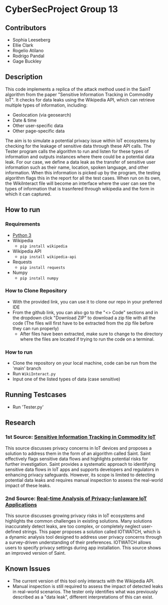 # CyberSecProject Group 13

## **Contributors**
 * Sophia Leeseberg
 * Ellie Clark
 * Rogelio Atilano
 * Rodrigo Pandal
 * Gage Buckley

## **Description**
This code implements a replica of the attack method used in the SainT algorithm from the paper "Sensitive Information Tracking in Commodity IoT". It checks for data leaks using the Wikipedia API, which can retrieve multiple types of information, including:
- Geolocation (via geosearch)
- Date & time
- Other user-specific data
- Other page-specific data

The aim is to simulate a potential privacy issue within IoT ecosystems by checking for the leakage of sensitive data through these API calls. The Tester program calls the algorithm to run and listen for these
types of information and outputs instances where there could be a potential data leak. For our case, we define a data leak as the transfer of sensitive user information such as their name, location, spoken language,
and other information. When this information is picked up by the program, the testing algorithm flags this in the report for all the test cases. When run on its own, the WikiInteract file will become an interface where
the user can see the types of information that is trasnfered through wikipedia and the form in which it can captured.

## **How to run**

### **Requirements**
 * [Python 3](https://www.python.org/downloads/)
 * Wikipedia
    * `pip install wikipedia`
 * Wikipedia API
    * `pip install wikipedia-api`
 * Requests
    * `pip install requests`
 * Numpy
    * `pip install numpy`
  
### **How to Clone Repository**
 * With the provided link, you can use it to clone our repo in your preferred IDE
 * From the github link, you can also go to the "<> Code" sections and in the dropdown click "Download ZIP" to download a zip file with all the code (The files will first have to be extracted from the zip file before they can run properly)
    * After files have been extracted, make sure to change to the directory where the files are located if trying to run the code on a terminal.

### **How to run**
 * Clone the repository on your local machine, code can be run from the 'main' branch
 * Run `WikiInteract.py`
 * Input one of the listed types of data (case sensitive)

## **Running Testcases** 
 * Run 'Tester.py'

## **Research**

### **1st Source:** [Sensitive Information Tracking in Commodity IoT](https://arxiv.org/pdf/1802.08307v1)
This source discusses privacy concerns in IoT devices and proposes a solution to address them in the form of an algorithm called Saint. Saint effectively flags sensitive data flows and highlights potential risks for further investigation. Saint provides a systematic approach to identifying sensitive data flows in IoT apps and supports developers and regulators in enhancing privacy safeguards. However, its scope is limited to detecting potential data leaks and requires manual inspection to assess the real-world impact of these leaks.

### **2nd Source:** [Real-time Analysis of Privacy-(un)aware IoT Applications](https://arxiv.org/abs/1911.10461)
This source discusses growing privacy risks in IoT ecosystems and highlights the common challenges in existing solutions. Many solutions inaccurately detect leaks, are too complex, or completely neglect user-defined strings. This paper proposes a solution called IOTWATCH, which is a dynamic analysis tool designed to address user privacy concerns through a survey-driven understanding of their preferences. IOTWATCH allows users to specify privacy settings during app installation. This source shows an improved version of Saint.

## **Known Issues**
- The current version of this tool only interacts with the Wikipedia API.
- Manual inspection is still required to assess the impact of detected leaks in real-world scenarios. The tester only identifies what was previously described as a "data leak", different interpretations of this can exist.
